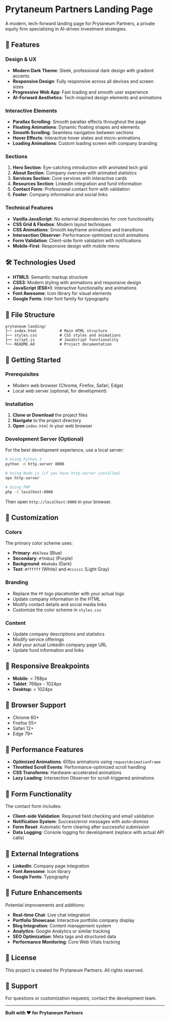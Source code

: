 # Prytaneum Partners Landing Page

A modern, tech-forward landing page for Prytaneum Partners, a private equity firm specializing in AI-driven investment strategies.

## 🚀 Features

### Design & UX
- **Modern Dark Theme**: Sleek, professional dark design with gradient accents
- **Responsive Design**: Fully responsive across all devices and screen sizes
- **Progressive Web App**: Fast loading and smooth user experience
- **AI-Forward Aesthetics**: Tech-inspired design elements and animations

### Interactive Elements
- **Parallax Scrolling**: Smooth parallax effects throughout the page
- **Floating Animations**: Dynamic floating shapes and elements
- **Smooth Scrolling**: Seamless navigation between sections
- **Hover Effects**: Interactive hover states and micro-animations
- **Loading Animations**: Custom loading screen with company branding

### Sections
1. **Hero Section**: Eye-catching introduction with animated tech grid
2. **About Section**: Company overview with animated statistics
3. **Services Section**: Core services with interactive cards
4. **Resources Section**: LinkedIn integration and fund information
5. **Contact Form**: Professional contact form with validation
6. **Footer**: Company information and social links

### Technical Features
- **Vanilla JavaScript**: No external dependencies for core functionality
- **CSS Grid & Flexbox**: Modern layout techniques
- **CSS Animations**: Smooth keyframe animations and transitions
- **Intersection Observer**: Performance-optimized scroll animations
- **Form Validation**: Client-side form validation with notifications
- **Mobile-First**: Responsive design with mobile menu

## 🛠️ Technologies Used

- **HTML5**: Semantic markup structure
- **CSS3**: Modern styling with animations and responsive design
- **JavaScript (ES6+)**: Interactive functionality and animations
- **Font Awesome**: Icon library for visual elements
- **Google Fonts**: Inter font family for typography

## 📁 File Structure

```
prytaneum-landing/
├── index.html          # Main HTML structure
├── styles.css          # CSS styles and animations
├── script.js           # JavaScript functionality
└── README.md           # Project documentation
```

## 🚀 Getting Started

### Prerequisites
- Modern web browser (Chrome, Firefox, Safari, Edge)
- Local web server (optional, for development)

### Installation

1. **Clone or Download** the project files
2. **Navigate** to the project directory
3. **Open** `index.html` in your web browser

### Development Server (Optional)

For the best development experience, use a local server:

```bash
# Using Python 3
python -m http.server 8000

# Using Node.js (if you have http-server installed)
npx http-server

# Using PHP
php -S localhost:8000
```

Then open `http://localhost:8000` in your browser.

## 🎨 Customization

### Colors
The primary color scheme uses:
- **Primary**: `#667eea` (Blue)
- **Secondary**: `#764ba2` (Purple)
- **Background**: `#0a0a0a` (Dark)
- **Text**: `#ffffff` (White) and `#cccccc` (Light Gray)

### Branding
- Replace the `PP` logo placeholder with your actual logo
- Update company information in the HTML
- Modify contact details and social media links
- Customize the color scheme in `styles.css`

### Content
- Update company descriptions and statistics
- Modify service offerings
- Add your actual LinkedIn company page URL
- Update fund information and links

## 📱 Responsive Breakpoints

- **Mobile**: < 768px
- **Tablet**: 768px - 1024px
- **Desktop**: > 1024px

## 🔧 Browser Support

- Chrome 60+
- Firefox 55+
- Safari 12+
- Edge 79+

## 🚀 Performance Features

- **Optimized Animations**: 60fps animations using `requestAnimationFrame`
- **Throttled Scroll Events**: Performance-optimized scroll handling
- **CSS Transforms**: Hardware-accelerated animations
- **Lazy Loading**: Intersection Observer for scroll-triggered animations

## 📝 Form Functionality

The contact form includes:
- **Client-side Validation**: Required field checking and email validation
- **Notification System**: Success/error messages with auto-dismiss
- **Form Reset**: Automatic form clearing after successful submission
- **Data Logging**: Console logging for development (replace with actual API calls)

## 🔗 External Integrations

- **LinkedIn**: Company page integration
- **Font Awesome**: Icon library
- **Google Fonts**: Typography

## 🎯 Future Enhancements

Potential improvements and additions:
- **Real-time Chat**: Live chat integration
- **Portfolio Showcase**: Interactive portfolio company display
- **Blog Integration**: Content management system
- **Analytics**: Google Analytics or similar tracking
- **SEO Optimization**: Meta tags and structured data
- **Performance Monitoring**: Core Web Vitals tracking

## 📄 License

This project is created for Prytaneum Partners. All rights reserved.

## 🤝 Support

For questions or customization requests, contact the development team.

---

**Built with ❤️ for Prytaneum Partners** 